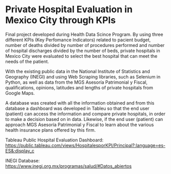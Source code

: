 # Private Hospital Evaluation in Mexico City through KPIs

Final project developed during Health Data Scince Program.
By using three different KPIs (Key Perfomance Indicators) related to pacient budget, number of deaths divided by number of procedures performed and number of hospital discharges divided by the number of beds, private hospitals in Mexico City were evaluated to select the best hospital that can meet the needs of the patient.

With the existing public data in the National Institute of Statistics and Geography (INEGI) and using Web Scraping libraries, such as Selenium in Python, as well as data from the MGS Asesoría Patrimonial y Fiscal, qualifications, opinions, latitudes and lengths of private hospitals from Google Maps.

A database was created with all the information obtained and from this database a dashboard was developed in Tableu so that the end user (patient) can access the information and compare private hospitals, in order to make a decision based on in data. Likewise, if the end user (patient) can approach MGS Asesoría Patrimonial y Fiscal to learn about the various health insurance plans offered by this firm.

Tableau Public Hospital Evaluation Dashboard:
https://public.tableau.com/views/HospitalesporKPI/Principal?:language=es-ES&:display_c 

INEGI Database:
https://www.inegi.org.mx/programas/salud/#Datos_abiertos 
